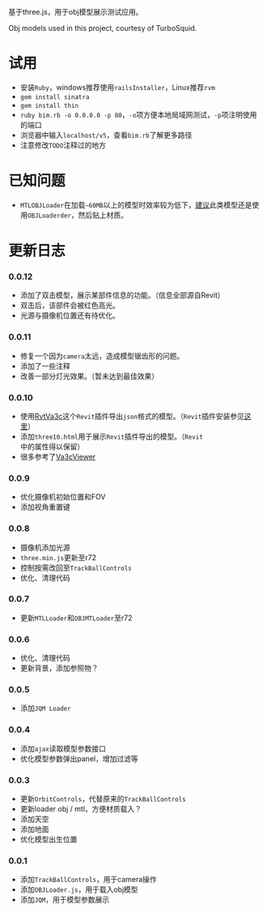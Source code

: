 基于three.js，用于obj模型展示测试应用。

Obj models used in this project, courtesy of TurboSquid.

# 试用

- 安装`Ruby`，windows推荐使用`railsInstaller`，Linux推荐`rvm`
- `gem install sinatra`
- `gem install thin`
- `ruby bim.rb -o 0.0.0.0 -p 80`，`-o`项方便本地局域网测试，`-p`项注明使用的端口
- 浏览器中输入`localhost/v5`，查看`bim.rb`了解更多路径
- 注意修改`TODO`注释过的地方

# 已知问题

- `MTLOBJLoader`在加载`~60MB`以上的模型时效率较为低下，[建议](https://github.com/mrdoob/three.js/issues/5250)此类模型还是使用`OBJLoaderder`，然后贴上材质。

# 更新日志

### 0.0.12

- 添加了双击模型，展示某部件信息的功能。（信息全部源自Revit）
- 双击后，该部件会被红色高光。
- 光源与摄像机位置还有待优化。

### 0.0.11

- 修复一个因为`camera`太远，造成模型锯齿形的问题。
- 添加了一些注释
- 改善一部分灯光效果。（暂未达到最佳效果）

### 0.0.10

- 使用[RvtVa3c](https://github.com/va3c/RvtVa3c)这个`Revit`插件导出`json`格式的模型。（`Revit`插件安装参见[这里](http://thebuildingcoder.typepad.com/blog/about-the-author.html#2)）
- 添加`three10.html`用于展示`Revit`插件导出的模型。（`Revit`中的属性得以保留）
- 很多参考了[Va3cViewer](https://va3c.github.io/)

### 0.0.9

- 优化摄像机初始位置和FOV
- 添加视角重置键

### 0.0.8

- 摄像机添加光源
- `three.min.js`更新至r72
- 控制按需改回至`TrackBallControls`
- 优化、清理代码

### 0.0.7

- 更新`MTLLoader`和`OBJMTLoader`至r72

### 0.0.6

- 优化、清理代码
- 更新背景，添加参照物？

### 0.0.5

- 添加`JQM Loader`

### 0.0.4

- 添加`ajax`读取模型参数接口
- 优化模型参数弹出panel，增加过滤等

### 0.0.3

- 更新`OrbitControls`，代替原来的`TrackBallControls`
- 更新loader obj / mtl，方便材质载入？
- 添加天空
- 添加地面
- 优化模型出生位置 

### 0.0.1

- 添加`TrackBallControls`，用于camera操作
- 添加`OBJLoader.js`，用于载入obj模型
- 添加`JQM`，用于模型参数展示